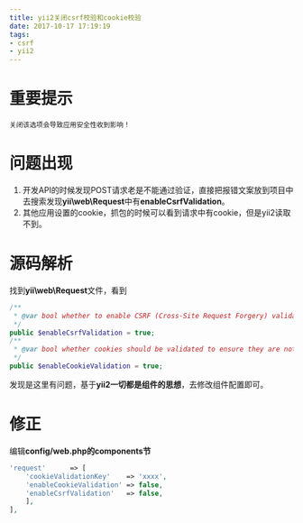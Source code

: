 ```yaml
---
title: yii2关闭csrf校验和cookie校验
date: 2017-10-17 17:19:19
tags:
- csrf
- yii2
---
```

# 重要提示
```
关闭该选项会导致应用安全性收到影响！
```

# 问题出现
1. 开发API的时候发现POST请求老是不能通过验证，直接把报错文案放到项目中去搜索发现**yii\web\Request**中有**enableCsrfValidation**。
2. 其他应用设置的cookie，抓包的时候可以看到请求中有cookie，但是yii2读取不到。

# 源码解析
找到**yii\web\Request**文件，看到
```php
/**
 * @var bool whether to enable CSRF (Cross-Site Request Forgery) validation. Defaults to true.
 */
public $enableCsrfValidation = true;
/**
 * @var bool whether cookies should be validated to ensure they are not tampered. Defaults to true.
 */
public $enableCookieValidation = true;
```
发现是这里有问题，基于**yii2一切都是组件的思想**，去修改组件配置即可。

# 修正
编辑**config/web.php的components节**
```php
'request'      => [
    'cookieValidationKey'    => 'xxxx',
    'enableCookieValidation' => false,
    'enableCsrfValidation'   => false,
    ],
],
```